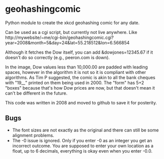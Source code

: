 # geohashingcomic
Python module to create the xkcd geohashing comic for any date.

Can be used as a cgi script, but currently not live anywhere. Like
http://mywebsite/~me/cgi-bin/geohashingcomic.cgi?year=2008&month=5&day=24&lat=55.218512&lon=6.566854

Although it fetches the Dow itself, you can add &dowjones=12345.67 if it doesn't do so correctly (e.g., peeron.com is down).

In the image, Dow values less than 10,000.00 are padded with leading spaces, however in the algorithm it is not so it is compliant with other algorithms. As Tim P suggested, the comic is akin to all the bank cheques with "19__" printed on them being used in 2000. The "form" has 5+2 "boxes" because that's how Dow prices are now, but that doesn't mean it can't be different in the future.

This code was written in 2008 and moved to github to save it for posterity.

## Bugs

* The font sizes are not exactly as the original and there can still be some alignment problems.
* The -0 issue is ignored. Only if you enter -0 as an integer you get an incorrect outcome. You are supposed to enter your own location as a float, up to 6 decimals, everything is okay even when you enter -0.0.
